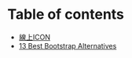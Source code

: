 # Table of contents

* [線上ICON](README.md)
* [13 Best Bootstrap Alternatives](13-best-bootstrap-alternatives.md)

